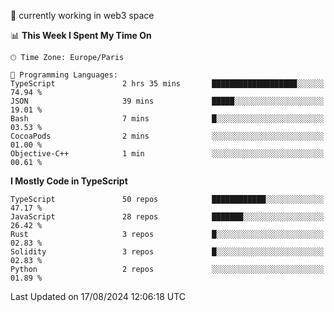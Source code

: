🔭 currently working in web3 space

<!--START_SECTION:waka-->
📊 **This Week I Spent My Time On** 

```text
🕑︎ Time Zone: Europe/Paris

💬 Programming Languages: 
TypeScript               2 hrs 35 mins       ███████████████████░░░░░░   74.94 % 
JSON                     39 mins             █████░░░░░░░░░░░░░░░░░░░░   19.01 % 
Bash                     7 mins              █░░░░░░░░░░░░░░░░░░░░░░░░   03.53 % 
CocoaPods                2 mins              ░░░░░░░░░░░░░░░░░░░░░░░░░   01.00 % 
Objective-C++            1 min               ░░░░░░░░░░░░░░░░░░░░░░░░░   00.61 % 
```

**I Mostly Code in TypeScript** 

```text
TypeScript               50 repos            ████████████░░░░░░░░░░░░░   47.17 % 
JavaScript               28 repos            ███████░░░░░░░░░░░░░░░░░░   26.42 % 
Rust                     3 repos             █░░░░░░░░░░░░░░░░░░░░░░░░   02.83 % 
Solidity                 3 repos             █░░░░░░░░░░░░░░░░░░░░░░░░   02.83 % 
Python                   2 repos             ░░░░░░░░░░░░░░░░░░░░░░░░░   01.89 % 
```




 Last Updated on 17/08/2024 12:06:18 UTC
<!--END_SECTION:waka-->
